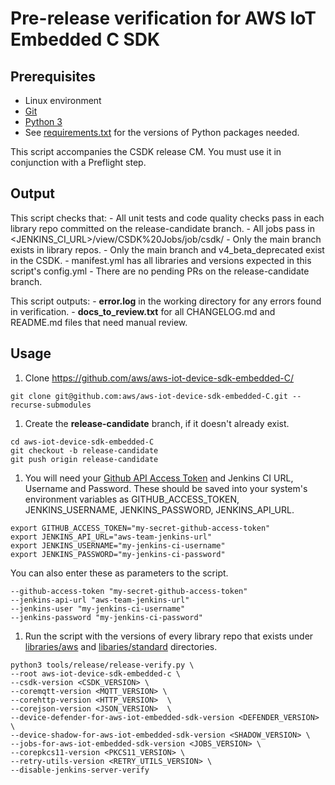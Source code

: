 # Pre-release verification for AWS IoT Embedded C SDK

## Prerequisites

- Linux environment
- [Git](https://git-scm.com/downloads/)
- [Python 3](https://www.python.org/downloads/)
- See [requirements.txt](requirements.txt) for the versions of Python packages needed.

This script accompanies the CSDK release CM. You must use it in conjunction with a Preflight step.

## Output
This script checks that:
    - All unit tests and code quality checks pass in each library repo committed on the release-candidate branch.
    - All jobs pass in <JENKINS_CI_URL>/view/CSDK%20Jobs/job/csdk/
    - Only the main branch exists in library repos.
    - Only the main branch and v4_beta_deprecated exist in the CSDK.
    - manifest.yml has all libraries and versions expected in this script's config.yml
    - There are no pending PRs on the release-candidate branch.

This script outputs:
    - **error.log** in the working directory for any errors found in verification.
    - **docs_to_review.txt** for all CHANGELOG.md and README.md files that need manual review.

## Usage

1. Clone https://github.com/aws/aws-iot-device-sdk-embedded-C/
```console
git clone git@github.com:aws/aws-iot-device-sdk-embedded-C.git --recurse-submodules
```

1. Create the **release-candidate** branch, if it doesn't already exist.
```console
cd aws-iot-device-sdk-embedded-C
git checkout -b release-candidate
git push origin release-candidate
```

1. You will need your [Github API Access Token](https://docs.github.com/en/free-pro-team@latest/github/authenticating-to-github/creating-a-personal-access-token) and Jenkins CI URL, Username and Password. These should be saved into your system's environment variables as GITHUB_ACCESS_TOKEN, JENKINS_USERNAME, JENKINS_PASSWORD, JENKINS_API_URL.
```console
export GITHUB_ACCESS_TOKEN="my-secret-github-access-token"
export JENKINS_API_URL="aws-team-jenkins-url"
export JENKINS_USERNAME="my-jenkins-ci-username"
export JENKINS_PASSWORD="my-jenkins-ci-password"
```
You can also enter these as parameters to the script.
```
--github-access-token "my-secret-github-access-token"
--jenkins-api-url "aws-team-jenkins-url"
--jenkins-user "my-jenkins-ci-username"
--jenkins-password "my-jenkins-ci-password"
```

1. Run the script with the versions of every library repo that exists under [libraries/aws](../../libraries/aws) and [libaries/standard](../../libraries/standard) directories.
```console
python3 tools/release/release-verify.py \
--root aws-iot-device-sdk-embedded-c \
--csdk-version <CSDK_VERSION> \
--coremqtt-version <MQTT_VERSION> \
--corehttp-version <HTTP_VERSION>  \
--corejson-version <JSON_VERSION>  \
--device-defender-for-aws-iot-embedded-sdk-version <DEFENDER_VERSION> \
--device-shadow-for-aws-iot-embedded-sdk-version <SHADOW_VERSION> \
--jobs-for-aws-iot-embedded-sdk-version <JOBS_VERSION> \
--corepkcs11-version <PKCS11_VERSION> \
--retry-utils-version <RETRY_UTILS_VERSION> \
--disable-jenkins-server-verify
```

